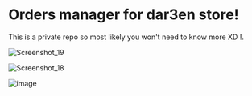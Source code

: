 # **Orders manager for dar3en store!**

This is a private repo so most likely you won't need to know more XD !.



![Screenshot_19](https://user-images.githubusercontent.com/70035540/143011585-189512a7-13f8-4fad-a368-429c161d6980.png)

![Screenshot_18](https://user-images.githubusercontent.com/70035540/143011658-0cad79e8-1b12-431e-8fc0-27b2d029327a.png)

![image](https://user-images.githubusercontent.com/70035540/143168943-c21b2337-3f21-47a5-93fc-38e9ee87d017.png)
